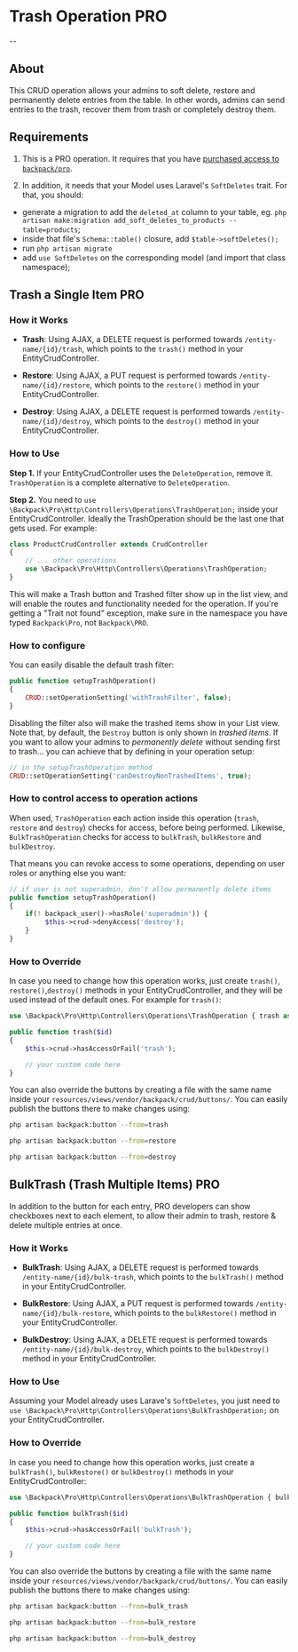 # Trash Operation <span class="badge badge-info">PRO</span>

--

<a name="about"></a>
## About

This CRUD operation allows your admins to soft delete, restore and permanently delete entries from the table. In other words, admins can send entries to the trash, recover them from trash or completely destroy them.

<a name="requirements"></a>
## Requirements

1. This is a <span class="badge badge-info">PRO</span> operation. It requires that you have [purchased access to `backpack/pro`](https://backpackforlaravel.com/products/pro-for-unlimited-projects).

2. In addition, it needs that your Model uses Laravel's `SoftDeletes` trait. For that, you should:
- generate a migration to add the `deleted_at` column to your table, eg. `php artisan make:migration add_soft_deletes_to_products --table=products`;
- inside that file's `Schema::table()` closure, add `$table->softDeletes();`
- run `php artisan migrate`
- add `use SoftDeletes` on the corresponding model (and import that class namespace);  

<a name="trash-a-single-item"></a>
## Trash a Single Item <span class="badge badge-info">PRO</span>

<a name="how-it-works"></a>
### How it Works
- **Trash**:
Using AJAX, a DELETE request is performed towards ```/entity-name/{id}/trash```, which points to the ```trash()``` method in your EntityCrudController.

- **Restore**:
Using AJAX, a PUT request is performed towards ```/entity-name/{id}/restore```, which points to the ```restore()``` method in your EntityCrudController.

- **Destroy**:
Using AJAX, a DELETE request is performed towards ```/entity-name/{id}/destroy```, which points to the ```destroy()``` method in your EntityCrudController.

<a name="enabling"></a>
### How to Use

**Step 1.** If your EntityCrudController uses the `DeleteOperation`, remove it. `TrashOperation` is a complete alternative to `DeleteOperation`.

**Step 2.** You need to ```use \Backpack\Pro\Http\Controllers\Operations\TrashOperation;``` inside your EntityCrudController. Ideally the TrashOperation should be the last one that gets used. For example:

```php
class ProductCrudController extends CrudController
{
    // ... other operations
    use \Backpack\Pro\Http\Controllers\Operations\TrashOperation;
}
```
This will make a Trash button and Trashed filter show up in the list view, and will enable the routes and functionality needed for the operation. If you're getting a "Trait not found" exception, make sure in the namespace you have typed `Backpack\Pro`, not `Backpack\PRO`. 


<a name="how-to-configure"></a>
### How to configure

You can easily disable the default trash filter:
```php
public function setupTrashOperation() 
{
    CRUD::setOperationSetting('withTrashFilter', false);
}
```

Disabling the filter also will make the trashed items show in your List view.  Note that, by default, the `Destroy` button is only shown in _trashed items_. If you want to allow your admins to _permanently delete_ without sending first to trash... you can achieve that by defining in your operation setup:

```php
// in the setupTrashOperation method
CRUD::setOperationSetting('canDestroyNonTrashedItems', true);
```

<a name="how-to-control-access-to-operation-actions"></a>
### How to control access to operation actions

When used, `TrashOperation` each action inside this operation (`trash`, `restore` and `destroy`) checks for access, before being performed.  Likewise, `BulkTrashOperation` checks for access to `bulkTrash`, `bulkRestore` and `bulkDestroy`. 

That means you can revoke access to some operations, depending on user roles or anything else you want:
```php
// if user is not superadmin, don't allow permanently delete items
public function setupTrashOperation() 
{
    if(! backpack_user()->hasRole('superadmin')) {
         $this->crud->denyAccess('destroy');
    }
}
```

<a name="how-to-override"></a>
### How to Override

In case you need to change how this operation works, just create ```trash()```, ```restore()```,```destroy()``` methods in your EntityCrudController, and they will be used instead of the default ones. For example for `trash()`:

```php
use \Backpack\Pro\Http\Controllers\Operations\TrashOperation { trash as traitTrash; }

public function trash($id)
{
    $this->crud->hasAccessOrFail('trash');

    // your custom code here
}
```

You can also override the buttons by creating a file with the same name inside your ```resources/views/vendor/backpack/crud/buttons/```. You can easily publish the buttons there to make changes using:

```zsh
php artisan backpack:button --from=trash

php artisan backpack:button --from=restore

php artisan backpack:button --from=destroy
```

<a name="trash-multiple-items-bulk-trash"></a>
## BulkTrash (Trash Multiple Items) <span class="badge badge-info">PRO</span>

In addition to the button for each entry, <span class="badge badge-info">PRO</span> developers can show checkboxes next to each element, to allow their admin to trash, restore & delete multiple entries at once.


<a name="how-it-works"></a>
### How it Works

- **BulkTrash**:
Using AJAX, a DELETE request is performed towards ```/entity-name/{id}/bulk-trash```, which points to the ```bulkTrash()``` method in your EntityCrudController.

- **BulkRestore**:
Using AJAX, a PUT request is performed towards ```/entity-name/{id}/bulk-restore```, which points to the ```bulkRestore()``` method in your EntityCrudController.

- **BulkDestroy**:
Using AJAX, a DELETE request is performed towards ```/entity-name/{id}/bulk-destroy```, which points to the ```bulkDestroy()``` method in your EntityCrudController.

<a name="enabling"></a>
### How to Use

Assuming your Model already uses Larave's `SoftDeletes`, you just need to ```use \Backpack\Pro\Http\Controllers\Operations\BulkTrashOperation;``` on your EntityCrudController.

<a name="how-to-override"></a>
### How to Override

In case you need to change how this operation works, just create a ```bulkTrash()```, `bulkRestore()` or `bulkDestroy()`  methods in your EntityCrudController:

```php
use \Backpack\Pro\Http\Controllers\Operations\BulkTrashOperation { bulkTrash as traitBulkTrash; }

public function bulkTrash($id)
{
    $this->crud->hasAccessOrFail('bulkTrash');

    // your custom code here
}
```

You can also override the buttons by creating a file with the same name inside your ```resources/views/vendor/backpack/crud/buttons/```. You can easily publish the buttons there to make changes using:

```zsh
php artisan backpack:button --from=bulk_trash

php artisan backpack:button --from=bulk_restore

php artisan backpack:button --from=bulk_destroy
```
